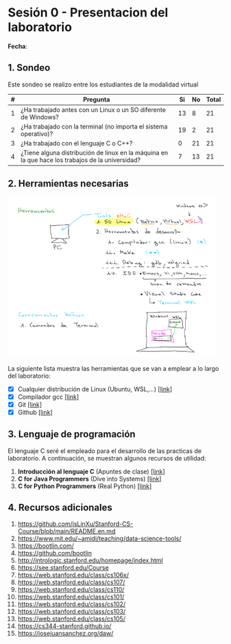# Sesión 0 - Presentacion del laboratorio

**Fecha**: 

## 1. Sondeo

Este sondeo se realizo entre los estudiantes de la modalidad virtual

|#|Pregunta|Si|No|Total|
|---|---|---|---|---|
|1|¿Ha trabajado antes con un Linux o un SO diferente de Windows?|13|8|21|
|2|¿Ha trabajado con la terminal (no importa el sistema operativo)?|19|2|21|
|3|¿Ha trabajado con el lenguaje C o C++?|0|21|21|
|4|¿Tiene alguna distribución de linux en la máquina en la que hace los trabajos de la universidad?|7|13|21|

## 2. Herramientas necesarias

![herramientas](images/herramientas.png)

La siguiente lista muestra las herramientas que se van a emplear a lo largo del laboratorio:

- [x] Cualquier distribución de Linux (Ubuntu, WSL,...) [[link]](https://udea-so.github.io/udea-so/docs/laboratorio/tutoriales/herramientas/linux/)
- [x] Compilador gcc [[link]](https://udea-so.github.io/udea-so/docs/laboratorio/tutoriales/herramientas/gcc/)
- [x] Git [[link]](https://learn.microsoft.com/es-es/training/modules/intro-to-git/)
- [x] Github [[link]](https://learn.microsoft.com/es-es/training/modules/introduction-to-github/)

## 3. Lenguaje de programación

El lenguaje C seré el empleado para el desarrollo de las practicas de laboratorio. A continuación, se muestran algunos recursos de utilidad:

1. **Introducción al lenguaje C** (Apuntes de clase)  [[link]](https://udea-so.github.io/intro-c/intro.html)
2. **C for Java Programmers** (Dive into Systems) [[link]](https://diveintosystems.org/book/Appendix1/index.html)
3. **C for Python Programmers** (Real Python) [[link]](https://realpython.com/c-for-python-programmers/)

## 4. Recursos adicionales

1. https://github.com/isLinXu/Stanford-CS-Course/blob/main/README.en.md
2. https://www.mit.edu/~amidi/teaching/data-science-tools/
3. https://bootlin.com/
4. https://github.com/bootlin
5. http://intrologic.stanford.edu/homepage/index.html
6. https://see.stanford.edu/Course
7. https://web.stanford.edu/class/cs106x/
8. https://web.stanford.edu/class/cs107/
9. https://web.stanford.edu/class/cs110/
10. https://web.stanford.edu/class/cs101/
11. https://web.stanford.edu/class/cs102/
12. https://web.stanford.edu/class/cs103/
13. https://web.stanford.edu/class/cs105/
14. https://cs344-stanford.github.io/
15. https://josejuansanchez.org/daw/
